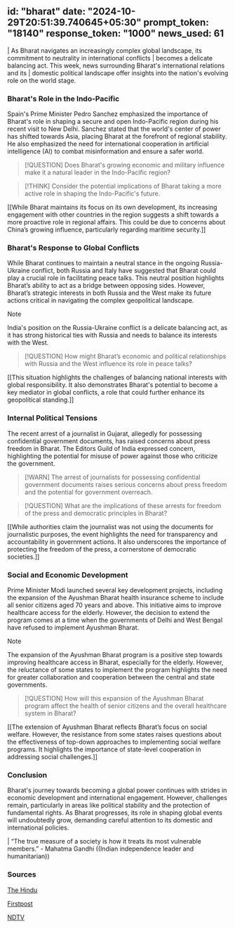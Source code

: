 
id: "bharat"
date: "2024-10-29T20:51:39.740645+05:30"
prompt_token: "18140"
response_token: "1000"
news_used: 61
------
|  As Bharat navigates an increasingly complex global landscape, its commitment to neutrality in international conflicts
|  becomes a delicate balancing act.  This week, news surrounding Bharat's international relations and its
|  domestic political landscape offer insights into the nation's evolving role on the world stage. 

### Bharat's Role in the Indo-Pacific

Spain's Prime Minister Pedro Sanchez emphasized the importance of Bharat's role in shaping a secure and open Indo-Pacific region during his recent visit to New Delhi. Sanchez stated that the world's center of power has shifted towards Asia, placing Bharat at the forefront of regional stability. He also emphasized the need for international cooperation in artificial intelligence (AI) to combat misinformation and ensure a safer world. 

> [!QUESTION]
> Does Bharat's growing economic and military influence make it a natural leader in the Indo-Pacific region?

> [!THINK]
> Consider the potential implications of Bharat taking a more active role in shaping the Indo-Pacific's future. 

[[While Bharat maintains its focus on its own development, its increasing engagement with other countries in the region suggests a shift towards a more proactive role in regional affairs. This could be due to concerns about China’s growing influence, particularly regarding maritime security.]]

### Bharat's Response to Global Conflicts

While Bharat continues to maintain a neutral stance in the ongoing Russia-Ukraine conflict, both Russia and Italy have suggested that Bharat could play a crucial role in facilitating peace talks.  This neutral position highlights Bharat’s ability to act as a bridge between opposing sides. However, Bharat’s strategic interests in both Russia and the West make its future actions critical in navigating the complex geopolitical landscape.

> [!NOTE]
> India's position on the Russia-Ukraine conflict is a delicate balancing act, as it has strong historical ties with Russia and needs to balance its interests with the West.

> [!QUESTION]
> How might Bharat’s economic and political relationships with Russia and the West influence its role in peace talks? 

[[This situation highlights the challenges of balancing national interests with global responsibility.  It also demonstrates Bharat's potential to become a key mediator in global conflicts, a role that could further enhance its geopolitical standing.]]

### Internal Political Tensions

The recent arrest of a journalist in Gujarat, allegedly for possessing confidential government documents, has raised concerns about press freedom in Bharat. The Editors Guild of India expressed concern, highlighting the potential for misuse of power against those who criticize the government. 

> [!WARN]
> The arrest of journalists for possessing confidential government documents raises serious concerns about press freedom and the potential for government overreach. 

> [!QUESTION]
> What are the implications of these arrests for freedom of the press and democratic principles in Bharat?

[[While authorities claim the journalist was not using the documents for journalistic purposes, the event highlights the need for transparency and accountability in government actions.  It also underscores the importance of protecting the freedom of the press, a cornerstone of democratic societies.]]

### Social and Economic Development

Prime Minister Modi launched several key development projects, including the expansion of the Ayushman Bharat health insurance scheme to include all senior citizens aged 70 years and above. This initiative aims to improve healthcare access for the elderly. However, the decision to extend the program comes at a time when the governments of Delhi and West Bengal have refused to implement Ayushman Bharat. 

> [!NOTE]
> The expansion of the Ayushman Bharat program is a positive step towards improving healthcare access in Bharat, especially for the elderly. However, the reluctance of some states to implement the program highlights the need for greater collaboration and cooperation between the central and state governments.

> [!QUESTION]
> How will this expansion of the Ayushman Bharat program affect the health of senior citizens and the overall healthcare system in Bharat?

[[The extension of Ayushman Bharat reflects Bharat’s focus on social welfare. However, the resistance from some states raises questions about the effectiveness of top-down approaches to implementing social welfare programs.  It highlights the importance of  state-level cooperation in addressing social challenges.]]

### Conclusion

Bharat's journey towards becoming a global power continues with strides in economic development and international engagement.  However, challenges remain, particularly in areas like political stability and the protection of fundamental rights. As Bharat progresses, its role in shaping global events will undoubtedly grow, demanding careful attention to its domestic and international policies. 

| “The true measure of a society is how it treats its most vulnerable members.” - Mahatma Gandhi ((Indian independence leader and humanitarian)) 

### Sources

[The Hindu](https://www.thehindu.com/)

[Firstpost](https://www.firstpost.com/)

[NDTV](https://www.ndtv.com/)

